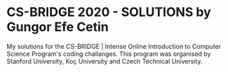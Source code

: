 # CS-BRIDGE 2020 - SOLUTIONS by Gungor Efe Cetin

My solutions for the CS-BRIDGE | Intense Online Introduction to Computer Science Program's coding challanges. This program was organised by Stanford University, Koç University and Czech Technical University.
